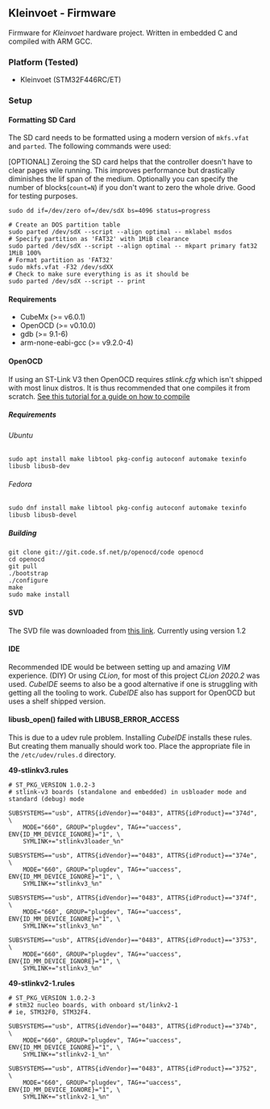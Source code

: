## Kleinvoet - Firmware

Firmware for _Kleinvoet_ hardware project. Written in embedded C and compiled 
with ARM GCC.

### Platform (Tested)
- Kleinvoet (STM32F446RC/ET)

### Setup

#### Formatting SD Card
The SD card needs to be formatted using a modern version of `mkfs.vfat` and `parted`. The following commands were used:

[OPTIONAL]
Zeroing the SD card helps that the controller doesn't have to clear pages wile 
running. This improves performance but drastically diminishes the lif span of 
the medium. Optionally you can specify the number of blocks(`count=N`) if you
don't want to zero the whole drive. Good for testing purposes.
```shell script
sudo dd if=/dev/zero of=/dev/sdX bs=4096 status=progress
```

```shell script
# Create an DOS partition table
sudo parted /dev/sdX --script --align optimal -- mklabel msdos
# Specify partition as 'FAT32' with 1MiB clearance
sudo parted /dev/sdX --script --align optimal -- mkpart primary fat32 1MiB 100%
# Format partition as 'FAT32'
sudo mkfs.vfat -F32 /dev/sdXX
# Check to make sure everything is as it should be
sudo parted /dev/sdX --script -- print
```

#### Requirements
- CubeMx (>= v6.0.1)
- OpenOCD (>= v0.10.0)
- gdb (>= 9.1-6)
- arm-none-eabi-gcc (>= v9.2.0-4)

#### OpenOCD
If using an ST-Link V3 then OpenOCD requires _stlink.cfg_ which isn't shipped 
with most linux distros. It is thus recommended that one compiles it from 
scratch. [See this tutorial for a guide on how to compile](https://mbd.kleier.net/integrating-st-link-v3.html)

##### Requirements
###### Ubuntu
```shell script
sudo apt install make libtool pkg-config autoconf automake texinfo libusb libusb-dev
```

###### Fedora
```shell script
sudo dnf install make libtool pkg-config autoconf automake texinfo libusb libusb-devel
```

##### Building
```shell script
git clone git://git.code.sf.net/p/openocd/code openocd
cd openocd
git pull
./bootstrap
./configure
make
sudo make install
```

#### SVD
The SVD file was downloaded from [this link](https://www.st.com/resource/en/svd/stm32f4_svd.zip). Currently using version 1.2

#### IDE
Recommended IDE would be between setting up and amazing _VIM_ experience. (DIY) 
Or using _CLion_, for most of this project _CLion 2020.2_ was used. _CubeIDE_ 
seems to also be a good alternative if one is struggling with getting all the 
tooling to work. _CubeIDE_ also has support for OpenOCD but uses a shelf shipped
version.

#### libusb_open() failed with LIBUSB_ERROR_ACCESS 
This is due to a udev rule problem. Installing _CubeIDE_ installs these rules. 
But creating them manually should work too. Place the appropriate file in the 
`/etc/udev/rules.d` directory.

**49-stlinkv3.rules**
```
# ST_PKG_VERSION 1.0.2-3
# stlink-v3 boards (standalone and embedded) in usbloader mode and standard (debug) mode

SUBSYSTEMS=="usb", ATTRS{idVendor}=="0483", ATTRS{idProduct}=="374d", \
    MODE="660", GROUP="plugdev", TAG+="uaccess", ENV{ID_MM_DEVICE_IGNORE}="1", \
    SYMLINK+="stlinkv3loader_%n"

SUBSYSTEMS=="usb", ATTRS{idVendor}=="0483", ATTRS{idProduct}=="374e", \
    MODE="660", GROUP="plugdev", TAG+="uaccess", ENV{ID_MM_DEVICE_IGNORE}="1", \
    SYMLINK+="stlinkv3_%n"

SUBSYSTEMS=="usb", ATTRS{idVendor}=="0483", ATTRS{idProduct}=="374f", \
    MODE="660", GROUP="plugdev", TAG+="uaccess", ENV{ID_MM_DEVICE_IGNORE}="1", \
    SYMLINK+="stlinkv3_%n"

SUBSYSTEMS=="usb", ATTRS{idVendor}=="0483", ATTRS{idProduct}=="3753", \
    MODE="660", GROUP="plugdev", TAG+="uaccess", ENV{ID_MM_DEVICE_IGNORE}="1", \
    SYMLINK+="stlinkv3_%n"
```

**49-stlinkv2-1.rules**
```
# ST_PKG_VERSION 1.0.2-3
# stm32 nucleo boards, with onboard st/linkv2-1
# ie, STM32F0, STM32F4.

SUBSYSTEMS=="usb", ATTRS{idVendor}=="0483", ATTRS{idProduct}=="374b", \
    MODE="660", GROUP="plugdev", TAG+="uaccess", ENV{ID_MM_DEVICE_IGNORE}="1", \
    SYMLINK+="stlinkv2-1_%n"

SUBSYSTEMS=="usb", ATTRS{idVendor}=="0483", ATTRS{idProduct}=="3752", \
    MODE="660", GROUP="plugdev", TAG+="uaccess", ENV{ID_MM_DEVICE_IGNORE}="1", \
    SYMLINK+="stlinkv2-1_%n"
```
